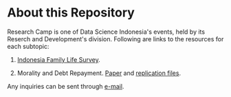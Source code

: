 # About this Repository

Research Camp is one of Data Science Indonesia's events, held by its Reserch and Development's division. Following are links to the resources for each subtopic:

1. [Indonesia Family Life Survey](https://www.rand.org/well-being/social-and-behavioral-policy/data/FLS/IFLS/download.html).

2. Morality and Debt Repayment. [Paper](https://home.uchicago.edu/bursztyn/Moral_Incentives_20171029.pdf) and [replication files](https://home.uchicago.edu/bursztyn/Moral%20Incentives_JPE2018_replication.zip).

Any inquiries can be sent through [e-mail](research@datascience.or.id).
